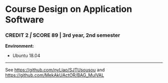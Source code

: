 # Course Design on Application Software

### CREDIT 2 *|* SCORE 89 | 3rd year, 2nd semester

**Environment:**

- Ubuntu 18.04

***

See https://github.com/nyLiao/SJTUsousou and https://github.com/MekAkUActOR/BAG_MulVAL

